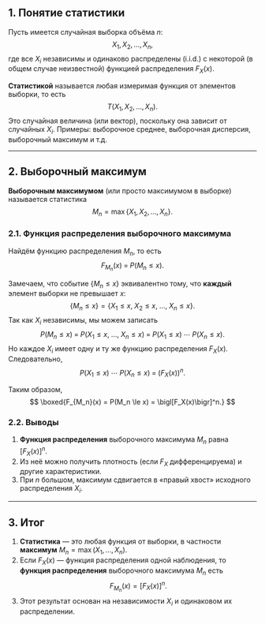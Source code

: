 

## 1. Понятие статистики

Пусть имеется случайная выборка объёма $n$:
$$
X_1, X_2, \dots, X_n,
$$
где все $X_i$ независимы и одинаково распределены (i.i.d.) с некоторой (в общем случае неизвестной) функцией распределения $F_X(x)$. 

**Статистикой** называется любая измеримая функция от элементов выборки, то есть
$$
T(X_1, X_2, \dots, X_n).
$$
Это случайная величина (или вектор), поскольку она зависит от случайных $X_i$. Примеры: выборочное среднее, выборочная дисперсия, выборочный максимум и т.д.

---

## 2. Выборочный максимум

**Выборочным максимумом** (или просто максимумом в выборке) называется статистика
$$
M_n = \max\{X_1, X_2, \dots, X_n\}.
$$

### 2.1. Функция распределения выборочного максимума

Найдём функцию распределения $M_n$, то есть
$$
F_{M_n}(x) \;=\; P(M_n \le x).
$$

Замечаем, что событие $\{M_n \le x\}$ эквивалентно тому, что **каждый** элемент выборки не превышает $x$:
$$
\{M_n \le x\} = \{X_1 \le x,\; X_2 \le x,\; \dots,\; X_n \le x\}.
$$
Так как $X_i$ независимы, мы можем записать
$$
P(M_n \le x) 
\;=\; P(X_1 \le x,\; \dots,\; X_n \le x)
\;=\; P(X_1 \le x)\; \cdots \; P(X_n \le x).
$$
Но каждое $X_i$ имеет одну и ту же функцию распределения $F_X(x)$. Следовательно,
$$
P(X_1 \le x)\; \cdots \; P(X_n \le x)
\;=\; \bigl(F_X(x)\bigr)^n.
$$

Таким образом,
$$
\boxed{F_{M_n}(x) = P(M_n \le x) = \bigl[F_X(x)\bigr]^n.}
$$

### 2.2. Выводы

1. **Функция распределения** выборочного максимума $M_n$ равна $[F_X(x)]^n$.  
2. Из неё можно получить плотность (если $F_X$ дифференцируема) и другие характеристики.  
3. При $n$ большом, максимум сдвигается в «правый хвост» исходного распределения $X_i$.

---

## 3. Итог

1. **Статистика** — это любая функция от выборки, в частности **максимум** $M_n = \max(X_1,\dots,X_n)$.  
2. Если $F_X(x)$ — функция распределения одной наблюдения, то **функция распределения** выборочного максимума $M_n$ есть
   $$
   F_{M_n}(x) = \bigl[F_X(x)\bigr]^n.
   $$
3. Этот результат основан на независимости $X_i$ и одинаковом их распределении.
